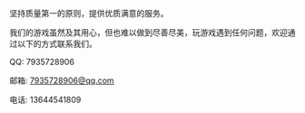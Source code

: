 坚持质量第一的原则，提供优质满意的服务。 

我们的游戏虽然及其用心，但也难以做到尽善尽美，玩游戏遇到任何问题，欢迎通过以下的方式联系我们。

QQ: 7935728906

邮箱: 7935728906@qq.com

电话: 13644541809
